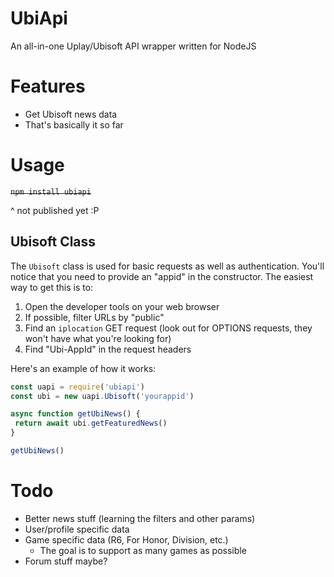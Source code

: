 # UbiApi

An all-in-one Uplay/Ubisoft API wrapper written for NodeJS

# Features

* Get Ubisoft news data
* That's basically it so far

# Usage
~~`npm install ubiapi`~~

^ not published yet :P

## Ubisoft Class
The `Ubisoft` class is used for basic requests as well as authentication. You'll notice that you need to provide an "appid" in the constructor. The easiest way to get this is to:

1. Open the developer tools on your web browser
2. If possible, filter URLs by "public"
3. Find an `iplocation` GET request (look out for OPTIONS requests, they won't have what you're looking for)
4. Find "Ubi-AppId" in the request headers

Here's an example of how it works:
```js
const uapi = require('ubiapi')
const ubi = new uapi.Ubisoft('yourappid')

async function getUbiNews() {
 return await ubi.getFeaturedNews()
}

getUbiNews()
```

# Todo

* Better news stuff (learning the filters and other params)
* User/profile specific data
* Game specific data (R6, For Honor, Division, etc.)
  * The goal is to support as many games as possible
* Forum stuff maybe?
